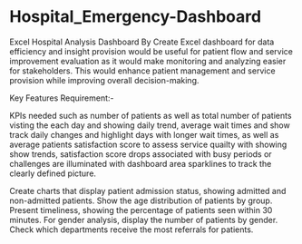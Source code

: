 # Hospital_Emergency-Dashboard
Excel Hospital Analysis Dashboard
By Create Excel dashboard for data efficiency and insight provision would be useful for patient flow and service improvement evaluation as it would make monitoring and analyzing easier for stakeholders. This would enhance patient management and service provision while improving overall decision-making.

Key Features Requirement:-

KPIs needed such as number of patients as well as total number of patients visting the each day and showing daily trend, average wait times and show track daily changes and highlight days with longer wait times, as well as average patients satisfaction score to assess service quailty with showing show trends, satisfaction score drops associated with busy periods or challenges are illuminated with dashboard area sparklines to track the clearly defined picture.

Create charts that display patient admission status, showing admitted and non-admitted patients. Show the age distribution of patients by group. Present timeliness, showing the percentage of patients seen within 30 minutes. For gender analysis, display the number of patients by gender. Check which departments receive the most referrals for patients.





